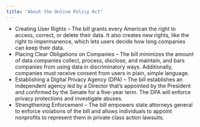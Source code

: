 ```yaml
---
title: "About the Online Policy Act"
---
```


- Creating User Rights – The bill grants every American the right to access, correct, or delete their data. It also creates new rights, like the right to impermanence, which lets users decide how long companies can keep their data.
- Placing Clear Obligations on Companies – The bill minimizes the amount of data companies collect, process, disclose, and maintain, and bars companies from using data in discriminatory ways. Additionally, companies must receive consent from users in plain, simple language.
- Establishing a Digital Privacy Agency (DPA) – The bill establishes an independent agency led by a Director that’s appointed by the President and confirmed by the Senate for a five-year term. The DPA will enforce privacy protections and investigate abuses.
- Strengthening Enforcement – The bill empowers state attorneys general to enforce violations of the bill and allows individuals to appoint nonprofits to represent them in private class action lawsuits.
